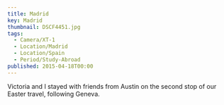 ```yaml
---
title: Madrid
key: Madrid
thumbnail: DSCF4451.jpg
tags:
  - Camera/XT-1
  - Location/Madrid
  - Location/Spain
  - Period/Study-Abroad
published: 2015-04-18T00:00
---
```

Victoria and I stayed with friends from Austin on the second stop of our Easter travel, following Geneva.
